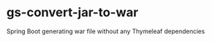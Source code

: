 gs-convert-jar-to-war
=====================

Spring Boot generating war file without any Thymeleaf dependencies
